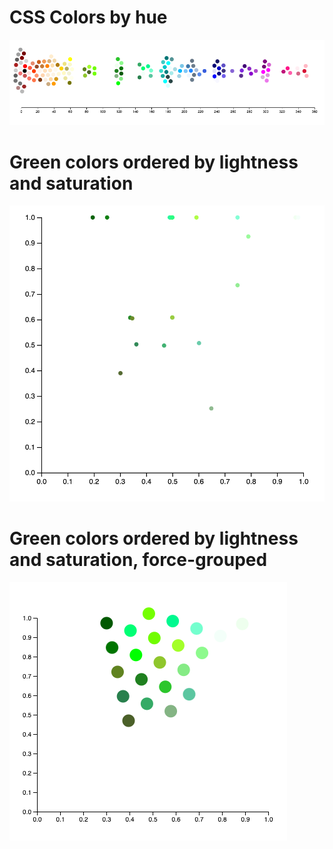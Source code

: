 # CSS Colors by hue

![CSS Colors by hue](./css-colors-by-hue.png)

# Green colors ordered by lightness and saturation

![Green colors ordered by lightness and saturation](./green-colors-lightness-by-saturation.png)

# Green colors ordered by lightness and saturation, force-grouped

![force-green-together](./force-green-together.png)
